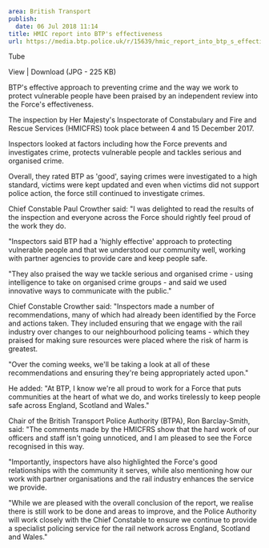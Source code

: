```yaml
area: British Transport
publish:
  date: 06 Jul 2018 11:14
title: HMIC report into BTP's effectiveness
url: https://media.btp.police.uk/r/15639/hmic_report_into_btp_s_effectiveness
```

Tube

View | Download (JPG - 225 KB)

BTP's effective approach to preventing crime and the way we work to protect vulnerable people have been praised by an independent review into the Force's effectiveness.

The inspection by Her Majesty's Inspectorate of Constabulary and Fire and Rescue Services (HMICFRS) took place between 4 and 15 December 2017.

Inspectors looked at factors including how the Force prevents and investigates crime, protects vulnerable people and tackles serious and organised crime.

Overall, they rated BTP as 'good', saying crimes were investigated to a high standard, victims were kept updated and even when victims did not support police action, the force still continued to investigate crimes.

Chief Constable Paul Crowther said: "I was delighted to read the results of the inspection and everyone across the Force should rightly feel proud of the work they do.

"Inspectors said BTP had a 'highly effective' approach to protecting vulnerable people and that we understood our community well, working with partner agencies to provide care and keep people safe.

"They also praised the way we tackle serious and organised crime - using intelligence to take on organised crime groups - and said we used innovative ways to communicate with the public."

Chief Constable Crowther said: "Inspectors made a number of recommendations, many of which had already been identified by the Force and actions taken. They included ensuring that we engage with the rail industry over changes to our neighbourhood policing teams - which they praised for making sure resources were placed where the risk of harm is greatest.

"Over the coming weeks, we'll be taking a look at all of these recommendations and ensuring they're being appropriately acted upon."

He added: "At BTP, I know we're all proud to work for a Force that puts communities at the heart of what we do, and works tirelessly to keep people safe across England, Scotland and Wales."

Chair of the British Transport Police Authority (BTPA), Ron Barclay-Smith, said: "The comments made by the HMICFRS show that the hard work of our officers and staff isn't going unnoticed, and I am pleased to see the Force recognised in this way.

"Importantly, inspectors have also highlighted the Force's good relationships with the community it serves, while also mentioning how our work with partner organisations and the rail industry enhances the service we provide.

"While we are pleased with the overall conclusion of the report, we realise there is still work to be done and areas to improve, and the Police Authority will work closely with the Chief Constable to ensure we continue to provide a specialist policing service for the rail network across England, Scotland and Wales."
